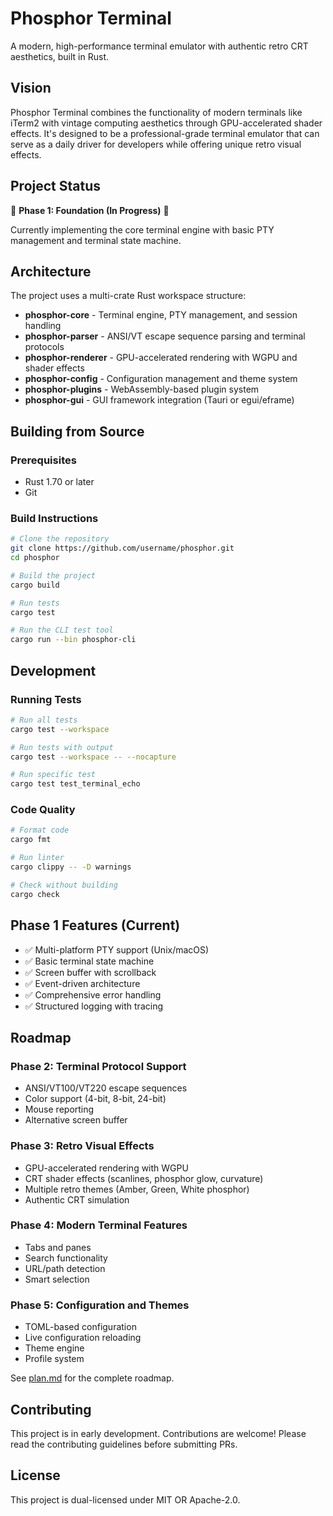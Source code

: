 # Phosphor Terminal

A modern, high-performance terminal emulator with authentic retro CRT aesthetics, built in Rust.

## Vision

Phosphor Terminal combines the functionality of modern terminals like iTerm2 with vintage computing aesthetics through GPU-accelerated shader effects. It's designed to be a professional-grade terminal emulator that can serve as a daily driver for developers while offering unique retro visual effects.

## Project Status

🚧 **Phase 1: Foundation (In Progress)** 🚧

Currently implementing the core terminal engine with basic PTY management and terminal state machine.

## Architecture

The project uses a multi-crate Rust workspace structure:

- **phosphor-core** - Terminal engine, PTY management, and session handling
- **phosphor-parser** - ANSI/VT escape sequence parsing and terminal protocols
- **phosphor-renderer** - GPU-accelerated rendering with WGPU and shader effects
- **phosphor-config** - Configuration management and theme system
- **phosphor-plugins** - WebAssembly-based plugin system
- **phosphor-gui** - GUI framework integration (Tauri or egui/eframe)

## Building from Source

### Prerequisites

- Rust 1.70 or later
- Git

### Build Instructions

```bash
# Clone the repository
git clone https://github.com/username/phosphor.git
cd phosphor

# Build the project
cargo build

# Run tests
cargo test

# Run the CLI test tool
cargo run --bin phosphor-cli
```

## Development

### Running Tests

```bash
# Run all tests
cargo test --workspace

# Run tests with output
cargo test --workspace -- --nocapture

# Run specific test
cargo test test_terminal_echo
```

### Code Quality

```bash
# Format code
cargo fmt

# Run linter
cargo clippy -- -D warnings

# Check without building
cargo check
```

## Phase 1 Features (Current)

- ✅ Multi-platform PTY support (Unix/macOS)
- ✅ Basic terminal state machine
- ✅ Screen buffer with scrollback
- ✅ Event-driven architecture
- ✅ Comprehensive error handling
- ✅ Structured logging with tracing

## Roadmap

### Phase 2: Terminal Protocol Support
- ANSI/VT100/VT220 escape sequences
- Color support (4-bit, 8-bit, 24-bit)
- Mouse reporting
- Alternative screen buffer

### Phase 3: Retro Visual Effects
- GPU-accelerated rendering with WGPU
- CRT shader effects (scanlines, phosphor glow, curvature)
- Multiple retro themes (Amber, Green, White phosphor)
- Authentic CRT simulation

### Phase 4: Modern Terminal Features
- Tabs and panes
- Search functionality
- URL/path detection
- Smart selection

### Phase 5: Configuration and Themes
- TOML-based configuration
- Live configuration reloading
- Theme engine
- Profile system

See [plan.md](plan.md) for the complete roadmap.

## Contributing

This project is in early development. Contributions are welcome! Please read the contributing guidelines before submitting PRs.

## License

This project is dual-licensed under MIT OR Apache-2.0.